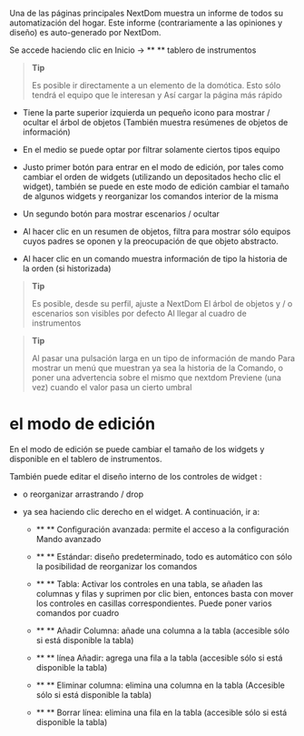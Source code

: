 Una de las páginas principales NextDom muestra un informe de todos
su automatización del hogar. Este informe (contrariamente a las opiniones y diseño) es
auto-generado por NextDom.

Se accede haciendo clic en Inicio → ** ** tablero de instrumentos

> **Tip**
>
> Es posible ir directamente a un elemento de la domótica.
> Esto sólo tendrá el equipo que le interesan y
> Así cargar la página más rápido

-   Tiene la parte superior izquierda un pequeño icono para
    mostrar / ocultar el árbol de objetos (También muestra
    resúmenes de objetos de información)

-   En el medio se puede optar por filtrar solamente ciertos tipos
    equipo

-   Justo primer botón para entrar en el modo de edición, por
    tales como cambiar el orden de widgets (utilizando un depositados hecho clic
    el widget), también se puede en este modo de edición
    cambiar el tamaño de algunos widgets y reorganizar los comandos
    interior de la misma

-   Un segundo botón para mostrar escenarios / ocultar

-   Al hacer clic en un resumen de objetos, filtra para mostrar sólo
    equipos cuyos padres se oponen y la preocupación de que
    objeto abstracto.

-   Al hacer clic en un comando muestra información de tipo
    la historia de la orden (si historizada)

> **Tip**
>
> Es posible, desde su perfil, ajuste a NextDom
> El árbol de objetos y / o escenarios son visibles por defecto
> Al llegar al cuadro de instrumentos

> **Tip**
>
> Al pasar una pulsación larga en un tipo de información de mando
> Para mostrar un menú que muestran ya sea la historia de la
> Comando, o poner una advertencia sobre el mismo que nextdom
> Previene (una vez) cuando el valor pasa un cierto umbral

el modo de edición
============

En el modo de edición se puede cambiar el tamaño de los widgets y
disponible en el tablero de instrumentos.

También puede editar el diseño interno de los controles de widget
:

-   o reorganizar arrastrando / drop

-   ya sea haciendo clic derecho en el widget. A continuación, ir a:

    -   ** ** Configuración avanzada: permite el acceso a la configuración
        Mando avanzado

    -   ** ** Estándar: diseño predeterminado, todo es automático
        con sólo la posibilidad de reorganizar los comandos

    -   ** ** Tabla: Activar los controles en una tabla,
        se añaden las columnas y filas y suprimen por clic
        bien, entonces basta con mover los controles en
        casillas correspondientes. Puede poner varios comandos por cuadro

    -   ** ** Añadir Columna: añade una columna a la tabla (accesible
        sólo si está disponible la tabla)

    -   ** ** línea Añadir: agrega una fila a la tabla (accesible
        sólo si está disponible la tabla)

    -   ** ** Eliminar columna: elimina una columna en la tabla
        (Accesible sólo si está disponible la tabla)

    -   ** ** Borrar línea: elimina una fila en la tabla (accesible
        sólo si está disponible la tabla)


